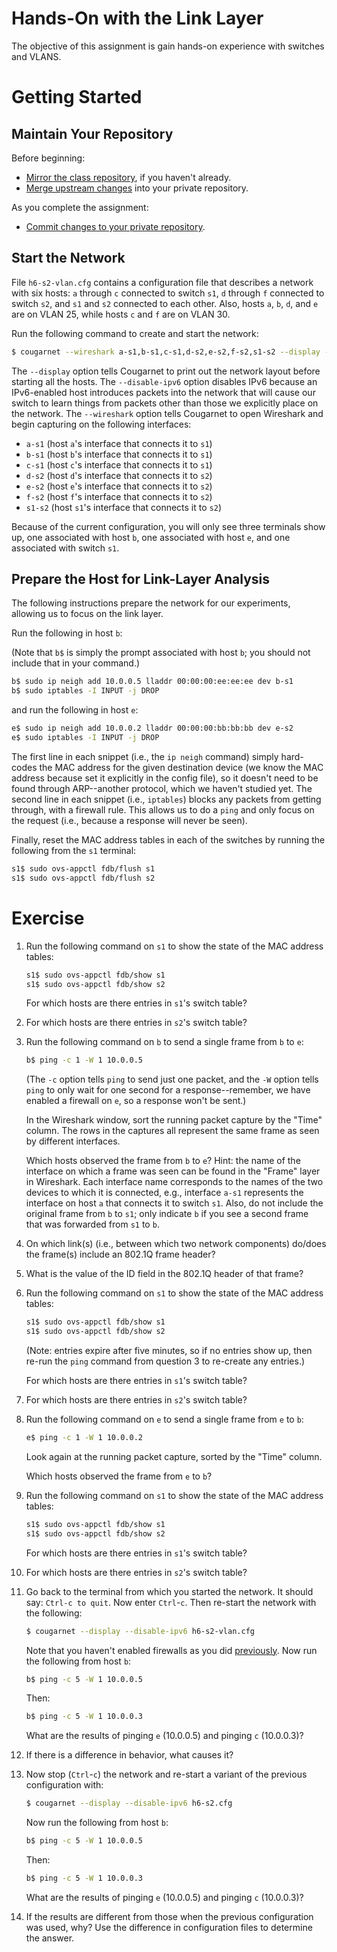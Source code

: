 # Hands-On with the Link Layer

The objective of this assignment is gain hands-on experience with switches and
VLANS.


# Getting Started

## Maintain Your Repository

 Before beginning:
 - [Mirror the class repository](../01b-hw-private-repo-mirror), if you haven't
   already.
 - [Merge upstream changes](../01b-hw-private-repo-mirror#update-your-mirrored-repository-from-the-upstream)
   into your private repository.

 As you complete the assignment:
 - [Commit changes to your private repository](../01b-hw-private-repo-mirror#commit-and-push-local-changes-to-your-private-repo).


## Start the Network

File `h6-s2-vlan.cfg` contains a configuration file that describes a network
with six hosts: `a` through `c` connected to switch `s1`, `d` through `f`
connected to switch `s2`, and `s1` and `s2` connected to each other.  Also,
hosts `a`, `b`, `d`, and `e` are on VLAN 25, while hosts `c` and `f` are on
VLAN 30.

Run the following command to create and start the network:

```bash
$ cougarnet --wireshark a-s1,b-s1,c-s1,d-s2,e-s2,f-s2,s1-s2 --display --disable-ipv6 h6-s2-vlan.cfg
```

The `--display` option tells Cougarnet to print out the network layout before
starting all the hosts.  The `--disable-ipv6` option disables IPv6 because an
IPv6-enabled host introduces packets into the network that will cause our
switch to learn things from packets other than those we explicitly place on the
network.  The `--wireshark` option tells Cougarnet to open Wireshark and begin
capturing on the following interfaces:

 * `a-s1` (host `a`'s interface that connects it to `s1`)
 * `b-s1` (host `b`'s interface that connects it to `s1`)
 * `c-s1` (host `c`'s interface that connects it to `s1`)
 * `d-s2` (host `d`'s interface that connects it to `s2`)
 * `e-s2` (host `e`'s interface that connects it to `s2`)
 * `f-s2` (host `f`'s interface that connects it to `s2`)
 * `s1-s2` (host `s1`'s interface that connects it to `s2`)

Because of the current configuration, you will only see three terminals show
up, one associated with host `b`, one associated with host `e`, and one
associated with switch `s1`.


## Prepare the Host for Link-Layer Analysis

The following instructions prepare the network for our experiments, allowing us
to focus on the link layer.

Run the following in host `b`:

(Note that `b$` is simply the prompt associated with host `b`; you should not
include that in your command.)

```bash
b$ sudo ip neigh add 10.0.0.5 lladdr 00:00:00:ee:ee:ee dev b-s1
b$ sudo iptables -I INPUT -j DROP
```

and run the following in host `e`:

```bash
e$ sudo ip neigh add 10.0.0.2 lladdr 00:00:00:bb:bb:bb dev e-s2
e$ sudo iptables -I INPUT -j DROP
```

The first line in each snippet (i.e., the `ip neigh` command) simply hard-codes
the MAC address for the given destination device (we know the MAC address
because set it explicitly in the config file), so it doesn't need to be found
through ARP--another protocol, which we haven't studied yet.  The second line
in each snippet (i.e., `iptables`) blocks any packets from getting through,
with a firewall rule.  This allows us to do a `ping` and only focus on the
request (i.e., because a response will never be seen).

Finally, reset the MAC address tables in each of the switches by running the
following from the `s1` terminal:

```bash
s1$ sudo ovs-appctl fdb/flush s1
s1$ sudo ovs-appctl fdb/flush s2
```


# Exercise

 1. Run the following command on `s1` to show the state of the MAC address
    tables:

    ```bash
    s1$ sudo ovs-appctl fdb/show s1
    s1$ sudo ovs-appctl fdb/show s2
    ```

    For which hosts are there entries in `s1`'s switch table?

 2. For which hosts are there entries in `s2`'s switch table?

 3. Run the following command on `b` to send a single frame from `b` to `e`:

    ```bash
    b$ ping -c 1 -W 1 10.0.0.5
    ```

    (The `-c` option tells `ping` to send just one packet, and the `-W` option
    tells `ping` to only wait for one second for a response--remember, we have
    enabled a firewall on `e`, so a response won't be sent.)

    In the Wireshark window, sort the running packet capture by the "Time"
    column.  The rows in the captures all represent the same frame as seen by
    different interfaces.

    Which hosts observed the frame from `b` to `e`?  Hint: the name of the
    interface on which a frame was seen can be found in the "Frame" layer in
    Wireshark.  Each interface name corresponds to the names of the two devices
    to which it is connected, e.g., interface `a-s1` represents the interface
    on host `a` that connects it to switch `s1`.  Also, do not include the
    original frame from `b` to `s1`; only indicate `b` if you see a second
    frame that was forwarded from `s1` to `b`.

 4. On which link(s) (i.e., between which two network components) do/does the
    frame(s) include an 802.1Q frame header?

 5. What is the value of the ID field in the 802.1Q header of that frame?

 6. Run the following command on `s1` to show the state of the MAC address
    tables:

    ```bash
    s1$ sudo ovs-appctl fdb/show s1
    s1$ sudo ovs-appctl fdb/show s2
    ```

    (Note: entries expire after five minutes, so if no entries show up, then
    re-run the `ping` command from question 3 to re-create any entries.)

    For which hosts are there entries in `s1`'s switch table?

 7.  For which hosts are there entries in `s2`'s switch table?


 8. Run the following command on `e` to send a single frame from `e` to `b`:

    ```bash
    e$ ping -c 1 -W 1 10.0.0.2
    ```

    Look again at the running packet capture, sorted by the "Time" column.

    Which hosts observed the frame from `e` to `b`?

 9. Run the following command on `s1` to show the state of the MAC address
    tables:

    ```bash
    s1$ sudo ovs-appctl fdb/show s1
    s1$ sudo ovs-appctl fdb/show s2
    ```

    For which hosts are there entries in `s1`'s switch table?

 10. For which hosts are there entries in `s2`'s switch table?

 11. Go back to the terminal from which you started the network.  It should say:
     `Ctrl-c to quit`.  Now enter `Ctrl`-`c`.  Then re-start the network with
     the following:

     ```bash
     $ cougarnet --display --disable-ipv6 h6-s2-vlan.cfg
     ```

     Note that you haven't enabled firewalls as you did
     [previously](#prepare-the-host-for-link-layer-analysis).
     Now run the following from host `b`:

     ```bash
     b$ ping -c 5 -W 1 10.0.0.5
     ```

     Then:

     ```bash
     b$ ping -c 5 -W 1 10.0.0.3
     ```

     What are the results of pinging `e` (10.0.0.5) and pinging `c` (10.0.0.3)?

 12. If there is a difference in behavior, what causes it?

 13. Now stop (`Ctrl`-`c`) the network and re-start a variant of the previous
     configuration with:

     ```bash
     $ cougarnet --display --disable-ipv6 h6-s2.cfg
     ```

     Now run the following from host `b`:

     ```bash
     b$ ping -c 5 -W 1 10.0.0.5
     ```

     Then:

     ```bash
     b$ ping -c 5 -W 1 10.0.0.3
     ```

     What are the results of pinging `e` (10.0.0.5) and pinging `c` (10.0.0.3)?

 14. If the results are different from those when the previous configuration
     was used, why?  Use the difference in configuration files to determine the
     answer.
